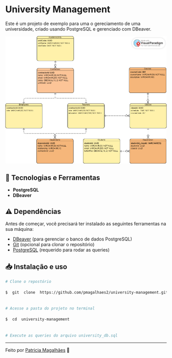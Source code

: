 # University Management

Este é um projeto de exemplo para uma o gereciamento de uma universidade, criado usando PostgreSQL e gerenciado com DBeaver.

![](https://github.com/pmagalhaes2/university-management/blob/main/university_db.vpd.png?raw=true)


## 🚀 Tecnologias e Ferramentas


-   **PostgreSQL**
- **DBeaver**


## ⚠️  Dependências

Antes de começar, você precisará ter instalado as seguintes ferramentas na sua máquina:

-   [DBeaver](https://dbeaver.io/download/) (para gerenciar o banco de dados PostgreSQL)
-   [Git](https://git-scm.com/)  (opcional para clonar o repositório)
-   [PostgreSQL](https://www.postgresql.org/)  (requerido para rodar as queries)



## 📥 Instalação e uso


 ```bash
# Clone o repostório

$  git  clone  https://github.com/pmagalhaes2/university-management.git
  
  
# Acesse a pasta do projeto no terminal
  
$  cd  university-management
  
  
# Execute as queries do arquivo university_db.sql

```
---
Feito por [Patricia Magalhães](https://github.com/pmagalhaes2) 💙

